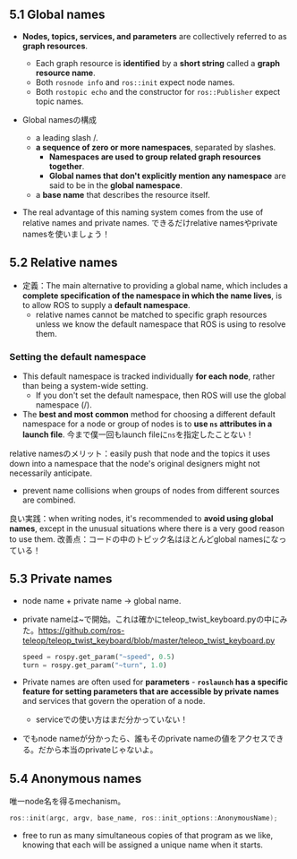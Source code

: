 ## 5.1 Global names

- **Nodes, topics, services, and parameters** are collectively referred to as **graph resources**.
  - Each graph resource is **identified** by a **short string** called a **graph resource name**.  
  - Both `rosnode info` and `ros::init` expect node names.
  - Both `rostopic echo` and the constructor for `ros::Publisher` expect topic names.

- Global namesの構成
  - a leading slash /.
  - **a sequence of zero or more namespaces**, separated by slashes.
    - **Namespaces are used to group related graph resources together**.
    - **Global names that don't explicitly mention any namespace** are said to be in the **global namespace**.
  - a **base name** that describes the resource itself.
- The real advantage of this naming system comes from the use of relative names and private names. できるだけrelative namesやprivate namesを使いましょう！

## 5.2 Relative names

- 定義：The main alternative to providing a global name, which includes a **complete specification of the namespace in which the name lives**, is to allow ROS to supply a **default namespace**.
  - relative names cannot be matched to specific graph resources unless we know the default namespace that ROS is using to resolve them.

### Setting the default namespace

- This default namespace is tracked individually **for each node**, rather than being a system-wide setting.
  - If you don't set the default namespace, then ROS will use the global namespace (/).
- The **best and most common** method for choosing a different default namespace for a node or group of nodes is to **use `ns` attributes in a launch file**. 今まで僕一回もlaunch fileに`ns`を指定したことない！

relative namesのメリット：easily push that node and the topics it uses down into a namespace that the node's original designers might not necessarily anticipate.

- prevent name collisions when groups of nodes from different sources are combined.

良い実践：when writing nodes, it's recommended to **avoid using global names**, except in the unusual situations where there is a very good reason to use them. 改善点：コードの中のトピック名はほとんどglobal namesになっている！

## 5.3 Private names

- node name + private name -> global name.

- private nameは~で開始。これは確かにteleop_twist_keyboard.pyの中にみた。https://github.com/ros-teleop/teleop_twist_keyboard/blob/master/teleop_twist_keyboard.py

  ```python
  speed = rospy.get_param("~speed", 0.5)
  turn = rospy.get_param("~turn", 1.0)
  ```

- Private names are often used for **parameters** - **`roslaunch` has a specific feature for setting parameters that are accessible by private names** and services that govern the operation of a node.
  - serviceでの使い方はまだ分かっていない！
- でもnode nameが分かったら、誰もそのprivate nameの値をアクセスできる。だから本当のprivateじゃないよ。

## 5.4 Anonymous names

唯一node名を得るmechanism。

```c++
ros::init(argc, argv, base_name, ros::init_options::AnonymousName);
```

- free to run as many simultaneous copies of that program as we like, knowing that each will be assigned a unique name when it starts.